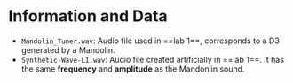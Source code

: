# Information and Data

* `Mandolin_Tuner.wav`: Audio file used in ==lab 1==, corresponds to a D3 generated by a Mandolin.
* `Synthetic-Wave-L1.wav`: Audio file created artificially in ==lab 1==. It has the same **frequency** and **amplitude** as the Mandonlin sound.

